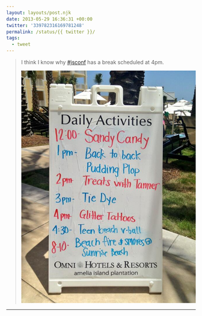 ```yaml
---
layout: layouts/post.njk
date: 2013-05-29 16:36:31 +00:00
twitter: '339782316169781248'
permalink: /status/{{ twitter }}/
tags: 
  - tweet
---
```


> I think I know why [#jsconf](https://twitter.com/hashtag/jsconf) has a break scheduled at 4pm. 
> 
> ![a sandwich board of daily kid activities with Glitter Tattoos at 4pm](/img/339782316169781248-BLcmN2CCYAAMCas.jpg)

---
